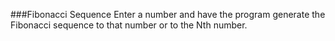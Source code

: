 ###Fibonacci Sequence
Enter a number and have the program generate the Fibonacci sequence to that number or to the Nth number.
